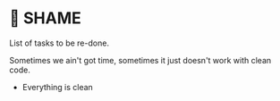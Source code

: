 # 🍻 SHAME

List of tasks to be re-done.

Sometimes we ain't got time, sometimes it just doesn't work with clean code.

- Everything is clean
